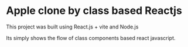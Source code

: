 # Apple clone by class based Reactjs

This project was built using React.js + vite and Node.js

Its simply shows the flow of class components based react javascript.
